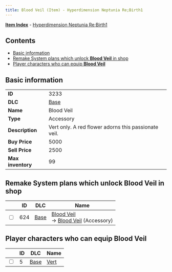 ```yaml
---
title: Blood Veil (Item) - Hyperdimension Neptunia Re;Birth1
---
```


[**Item Index**](/neptunia/rb1/item/index.html) - [Hyperdimension Neptunia Re;Birth1](/neptunia/rb1)

## Contents

- [Basic information](#basic-information)
- [Remake System plans which unlock **Blood Veil** in shop](#remake-system-plans-which-unlock-blood-veil-in-shop)
- [Player characters who can equip **Blood Veil**](#player-characters-who-can-equip-blood-veil)
## Basic information

|   |   |
| -- | -- |
| **ID** | 3233 |
| **DLC** | [Base](/neptunia/rb1/dlc/1-base.html) |
| **Name** | Blood Veil |
| **Type** | Accessory |
| **Description** | Vert only. A red flower adorns this passionate veil. |
| **Buy Price** | 5000 |
| **Sell Price** | 2500 |
| **Max inventory** | 99 |


## Remake System plans which unlock **Blood Veil** in shop

|    | ID | DLC | Name |
| -- | -- | --- | ---- |
| <input type="checkbox" id="rb1-remake-1-624" class="trackbox" /> | 624 | [Base](/neptunia/rb1/dlc/1-base.html) | [Blood Veil](/neptunia/rb1/remake/1-624-blood-veil.html)<br /> → [Blood Veil](/neptunia/rb1/item/1-3233-blood-veil.html) (Accessory) |


## Player characters who can equip **Blood Veil**

|    | ID | DLC | Name |
| -- | -- | --- | ---- |
| <input type="checkbox" id="rb1-player-1-5" class="trackbox" /> | 5 | [Base](/neptunia/rb1/dlc/1-base.html) | [Vert](/neptunia/rb1/player/1-5-vert.html) |

